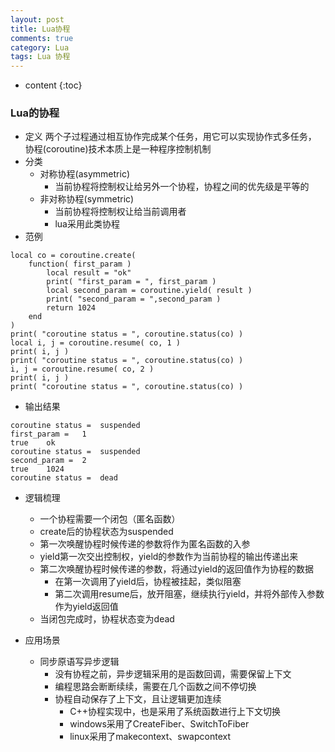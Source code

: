 ```yaml
---
layout: post
title: Lua协程
comments: true
category: Lua
tags: Lua 协程
---
```


* content
{:toc}

### Lua的协程
* 定义
    两个子过程通过相互协作完成某个任务，用它可以实现协作式多任务，
    协程(coroutine)技术本质上是一种程序控制机制
* 分类
    - 对称协程(asymmetric)
        + 当前协程将控制权让给另外一个协程，协程之间的优先级是平等的
    - 非对称协程(symmetric)
        + 当前协程将控制权让给当前调用者
        + lua采用此类协程
* 范例
```
local co = coroutine.create( 
    function( first_param )
        local result = "ok"
        print( "first_param = ", first_param )
        local second_param = coroutine.yield( result )
        print( "second_param = ",second_param )
        return 1024
    end   
)
print( "coroutine status = ", coroutine.status(co) )
local i, j = coroutine.resume( co, 1 )
print( i, j )
print( "coroutine status = ", coroutine.status(co) )
i, j = coroutine.resume( co, 2 )
print( i, j )
print( "coroutine status = ", coroutine.status(co) )
```
* 输出结果
```
coroutine status =  suspended
first_param =   1
true    ok
coroutine status =  suspended
second_param =  2
true    1024
coroutine status =  dead
```
* 逻辑梳理
    - 一个协程需要一个闭包（匿名函数）
    - create后的协程状态为suspended
    - 第一次唤醒协程时候传递的参数将作为匿名函数的入参
    - yield第一次交出控制权，yield的参数作为当前协程的输出传递出来
    - 第二次唤醒协程时候传递的参数，将通过yield的返回值作为协程的数据
        + 在第一次调用了yield后，协程被挂起，类似阻塞
        + 第二次调用resume后，放开阻塞，继续执行yield，并将外部传入参数作为yield返回值
    - 当闭包完成时，协程状态变为dead

* 应用场景
    - 同步原语写异步逻辑
        + 没有协程之前，异步逻辑采用的是函数回调，需要保留上下文
        + 编程思路会断断续续，需要在几个函数之间不停切换
        + 协程自动保存了上下文，且让逻辑更加连续   
            * C++协程实现中，也是采用了系统函数进行上下文切换
            * windows采用了CreateFiber、SwitchToFiber
            * linux采用了makecontext、swapcontext
